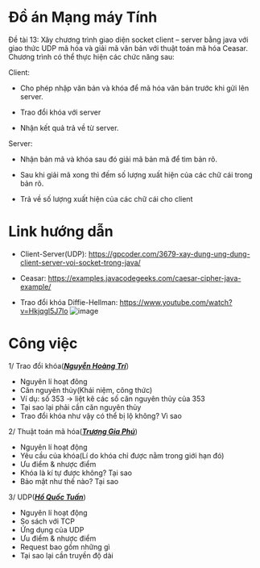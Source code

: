 # Đồ án Mạng máy Tính
Đề tài 13: Xây chương trình giao diện socket client – server bằng java với giao thức UDP mã hóa và giải mã văn bản với thuật toán mã hóa Ceasar. Chương trình có thể thực hiện các chức năng sau:

Client:

- Cho phép nhập văn bản và khóa để mã hóa văn bản trước khi gửi lên server.

- Trao đổi khóa với server

- Nhận kết quả trả về từ server.

Server:

- Nhận bản mã và khóa sau đó giải mã bản mã để tìm bản rõ.

- Sau khi giải mã xong thì đếm số lượng xuất hiện của các chữ cái trong bản rõ.

- Trả về số lượng xuất hiện của các chữ cái cho client


# Link hướng dẫn

- Client-Server(UDP): https://gpcoder.com/3679-xay-dung-ung-dung-client-server-voi-socket-trong-java/

- Ceasar: https://examples.javacodegeeks.com/caesar-cipher-java-example/

- Trao đổi khóa Diffie-Hellman: https://www.youtube.com/watch?v=Hkjqgl5J7lo
![image](https://user-images.githubusercontent.com/83626285/147381418-4226e208-21ef-4ccf-9b6b-bdcf1b0a2375.png)

 # Công việc
 
 1/ Trao đổi khóa(<b><i><u>Nguyễn Hoàng Trí</u></i></b>)
 - Nguyên lí hoạt đông
 - Căn nguyên thủy(Khái niệm, công thức)
 - Ví dụ: số 353 -> liệt kê các số căn nguyên thủy của 353
 - Tại sao lại phải cần căn nguyên thủy
 - Trao đổi khóa như vậy có thể bị lộ không? Vì sao
 
 2/ Thuật toán mã hóa(<b><i><u>Trương Gia Phú</u></i></b>)
 - Nguyên lí hoạt động
 - Yêu cầu của khóa(Lí do khóa chỉ được nằm trong giới hạn đó)
 - Ưu điểm & nhược điểm 
 - Khóa là kí tự được không? Tại sao
 - Bảo mật như thế nào? Tại sao
 
 3/ UDP(<b><i><u>Hồ Quốc Tuấn</u></i></b>)
 - Nguyên lí hoạt động
 - So sách với TCP
 - Ứng dụng của UDP
 - Ưu điểm & nhược điểm
 - Request bao gồm những gì
 - Tại sao lại cần truyền độ dài
